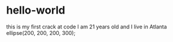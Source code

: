 # hello-world
this is my first crack at code
I am 21 years old and I live in Atlanta
ellipse(200, 200, 200, 300);
